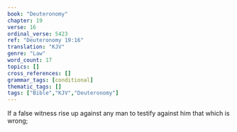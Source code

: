 ```yaml
---
book: "Deuteronomy"
chapter: 19
verse: 16
ordinal_verse: 5423
ref: "Deuteronomy 19:16"
translation: "KJV"
genre: "Law"
word_count: 17
topics: []
cross_references: []
grammar_tags: [conditional]
thematic_tags: []
tags: ["Bible","KJV","Deuteronomy"]
---
```

If a false witness rise up against any man to testify against him that which is wrong;
